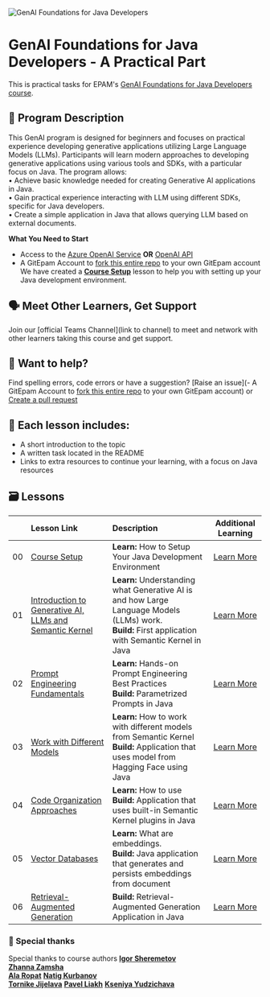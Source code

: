 ![GenAI Foundations for Java Developers](./images/banner.png)
# GenAI Foundations for Java Developers - A Practical Part
This is practical tasks for EPAM's [GenAI Foundations for Java Developers course](https://learn.epam.com).
## 🌱 Program Description
This GenAI program is designed for beginners and focuses on practical experience developing generative applications utilizing Large Language Models (LLMs). Participants will learn modern approaches to developing generative applications using various tools and SDKs, with a particular focus on Java.
The program allows:  
•	Achieve basic knowledge needed for creating Generative AI applications in Java.  
•	Gain practical experience interacting with LLM using different SDKs, specific for Java developers.  
•	Create a simple application in Java that allows querying LLM based on external documents.

**What You Need to Start**
- Access to the [Azure OpenAI Service](https://azure.microsoft.com/en-us/products/ai-services/openai-service) **OR** [OpenAI API](https://platform.openai.com/docs/quickstart)
- A GitEpam Account to [fork this entire repo](https://git.epam.com/epm-cdp/global-java-foundation-program/java-courses/-/tree/main/gen-ai-bootcamp/) to your own GitEpam account
  We have created a **[Course Setup](./00-course-setup/README.md)** lesson to help you with setting up your Java development environment.

## 🗣️ Meet Other Learners, Get Support
Join our [official Teams Channel](link to channel) to meet and network with other learners taking this course and get support.

##  🙏 Want to help?
Find spelling errors, code errors or have a suggestion?  [Raise an issue](- A GitEpam Account to [fork this entire repo](https://git.epam.com/epm-cdp/global-java-foundation-program/java-courses/-/tree/main/gen-ai-bootcamp/fork) to your own GitEpam account) or [Create a pull request](https://github.com/epam-net-cc/GenAIFoundationsForJavaDevelopers/pulls)
## 📂 Each lesson includes:
- A short introduction to the topic
- A written task located in the README
- Links to extra resources to continue your learning, with a focus on Java resources
## 🗃️ Lessons
|  | Lesson Link | Description | Additional Learning  |
| :--: | :--- | :--- | :--: |
| 00 | [Course Setup](materials/00-course-setup/README.md) | **Learn:** How to Setup Your Java Development Environment  | [Learn More](https://docs.oracle.com/en/java/javase/17/install/installation-jdk-microsoft-windows-platforms.html#GUID-A7E27B90-A28D-4237-9383-A58B416071CA) |
| 01 | [Introduction to Generative AI, LLMs and Semantic Kernel](materials/01-genai-basic/) | **Learn:** Understanding what Generative AI is and how Large Language Models (LLMs) work.<br/>**Build:** First application with Semantic Kernel in Java | [Learn More](https://learn.microsoft.com/en-us/collections/zk25b3g6n6ko14) |
| 02 | [Prompt Engineering Fundamentals](materials/02-prompt-engineering/) | **Learn:** Hands-on Prompt Engineering Best Practices<br/>**Build:** Parametrized Prompts in Java | [Learn More](https://learn.microsoft.com/en-us/collections/zk25b3g6n6ko14) |
| 03 | [Work with Different Models](materials/03-work-with-different-models/) | **Learn:** How to work with different models from Semantic Kernel<br/>**Build:** Application that uses model from Hagging Face using Java  | [Learn More](https://learn.microsoft.com/en-us/collections/zk25b3g6n6ko14) |
| 04 | [Code Organization Approaches](materials/04-project-organization/) | **Learn:** How to use <br/>**Build:** Application that uses built-in Semantic Kernel plugins in Java | [Learn More](https://learn.microsoft.com/en-us/collections/zk25b3g6n6ko14) |
| 05 | [Vector Databases](materials/05-embeddings/) | **Learn:** What are embeddings.<br/>**Build:** Java application that generates and persists embeddings from document  | [Learn More](https://learn.microsoft.com/en-us/collections/zk25b3g6n6ko14) |
| 06 | [Retrieval-Augmented Generation](materials/06-retrieval-augmented-generation/) | **Build:** Retrieval-Augmented Generation Application in Java | [Learn More](https://learn.microsoft.com/en-us/collections/zk25b3g6n6ko14) |

### 🌟 Special thanks
Special thanks to course authors
[**Igor Sheremetov**](https://telescope.epam.com/who/Igor_Sheremetov )  
[**Zhanna Zamsha**](https://telescope.epam.com/who/Zhanna_Zamsha )   
[**Ala Ropat**](https://telescope.epam.com/who/Ala_Ropat )
[**Natig Kurbanov**](https://telescope.epam.com/who/Natig_Kurbanov )  
[**Tornike Jijelava**](https://telescope.epam.com/who/Tornike_Jijelava )
[**Pavel Liakh**](https://telescope.epam.com/who/Pavel_Liakh )
[**Kseniya Yudzichava**](https://telescope.epam.com/who/Kseniya_Yudzichava )
